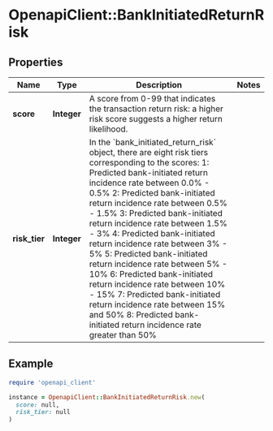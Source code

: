 # OpenapiClient::BankInitiatedReturnRisk

## Properties

| Name | Type | Description | Notes |
| ---- | ---- | ----------- | ----- |
| **score** | **Integer** | A score from 0-99 that indicates the transaction return risk: a higher risk score suggests a higher return likelihood. |  |
| **risk_tier** | **Integer** | In the &#x60;bank_initiated_return_risk&#x60; object, there are eight risk tiers corresponding to the scores:   1: Predicted bank-initiated return incidence rate between 0.0% - 0.5%   2: Predicted bank-initiated return incidence rate between 0.5% - 1.5%   3: Predicted bank-initiated return incidence rate between 1.5% - 3%   4: Predicted bank-initiated return incidence rate between 3% - 5%   5: Predicted bank-initiated return incidence rate between 5% - 10%   6: Predicted bank-initiated return incidence rate between 10% - 15%   7: Predicted bank-initiated return incidence rate between 15% and 50%   8: Predicted bank-initiated return incidence rate greater than 50%  |  |

## Example

```ruby
require 'openapi_client'

instance = OpenapiClient::BankInitiatedReturnRisk.new(
  score: null,
  risk_tier: null
)
```

